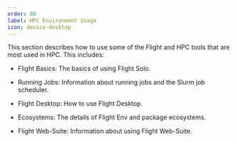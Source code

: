```yaml
---
order: 80
label: HPC Environment Usage
icon: device-desktop
---
```


This section describes how to use some of the Flight and HPC tools that are most used in HPC. This includes:

- Flight Basics: The basics of using Flight Solo.

- Running Jobs: Information about running jobs and the Slurm job scheduler.

- Flight Desktop: How to use Flight Desktop.

- Ecosystems: The details of Flight Env and package ecosystems.

- Flight Web-Suite: Information about using Flight Web-Suite.


